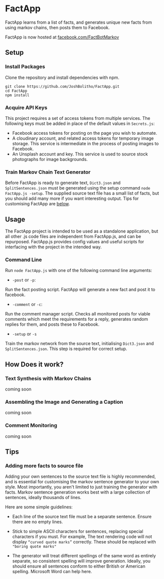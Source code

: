 
# FactApp
FactApp learns from a list of facts, and generates unique new facts from using markov chains, then posts them to Facebook.

FactApp is now hosted at [facebook.com/FactBotMarkov](https://www.facebook.com/FactBotMarkov)

## Setup
### Install Packages
Clone the repository and install dependencies with npm.
```
git clone https://github.com/JoshBolitho/FactApp.git
cd FactApp
npm install
```

### Acquire API Keys
This project requires a set of access tokens from multiple services. The following keys must be added in place of the default values in ```Secrets.js```:

- Facebook access tokens for posting on the page you wish to automate.
- A cloudinary account, and related access tokens for temporary image storage.
This service is intermediate in the process of posting images to Facebook.
- An Unsplash account and key. This service is used to source stock photographs for image backgrounds.

### Train Markov Chain Text Generator
Before FactApp is ready to generate text, ```Dict3.json``` and ```SplitSentences.json``` must be generated using the setup command ```node FactApp.js -setup```. The supplied source text file has a small list of facts, but you should add many more if you want interesting output. Tips for customising FactApp are [below](#Tips). 


## Usage
The FactApp project is intended to be used as a standalone application, but all other .js code files are independent from FactApp.js, and can be repurposed. FactApp.js provides config values and useful scripts for interfacing with the project in the intended way.

### Command Line
Run ```node FactApp.js``` with one of the following command line arguments: 

- ```-post``` or ```-p```: 

Run the fact posting script. FactApp will generate a new fact and post it to facebook.


- ```-comment``` or ```-c```: 

Run the comment manager script. Checks all monitored posts for viable comments which meet the requirements for a reply, generates random replies for them, and posts these to Facebook.  


- ```-setup``` or ```-s```

Train the markov network from the source text, initialising ```Dict3.json``` and ```SplitSentences.json```. This step is required for correct setup.


## How Does it work?
### Text Synthesis with Markov Chains 
coming soon
### Assembling the Image and Generating a Caption
coming soon
### Comment Monitoring
coming soon


## Tips
### Adding more facts to source file
Adding your own sentences to the source text file is highly recommended, and is essential for customising the markov sentence generator to your own style. Most importantly, you aren't limited to just training the generator with facts. Markov sentence generation works best with a large collection of sentences, ideally thousands of lines.

Here are some simple guidelines:
- Each line of the source text file must be a separate sentence. Ensure there are no empty lines.
- Stick to simple ASCII characters for sentences, replacing special characters if you must. For example, The text rendering code will not display ```“curved quote marks”``` correctly. These should be replaced with ```"boring quote marks"``` 

- The generator will treat different spellings of the same word as entirely separate, so consistent spelling will improve generation. Ideally, you should ensure all sentences conform to either British or American spelling. Microsoft Word can help here.